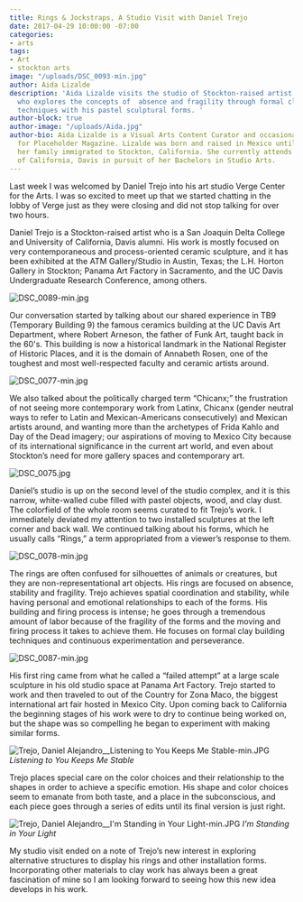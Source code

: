 ```yaml
---
title: Rings & Jockstraps, A Studio Visit with Daniel Trejo
date: 2017-04-29 10:00:00 -07:00
categories:
- arts
tags:
- Art
- stockton arts
image: "/uploads/DSC_0093-min.jpg"
author: Aida Lizalde
description: 'Aida Lizalde visits the studio of Stockton-raised artist Daniel Trejo,
  who explores the concepts of  absence and fragility through formal clay building
  techniques with his pastel sculptural forms. '
author-block: true
author-image: "/uploads/Aida.jpg"
author-bio: Aida Lizalde is a Visual Arts Content Curator and occasional contributor
  for Placeholder Magazine. Lizalde was born and raised in Mexico until age 15, when
  her family immigrated to Stockton, California. She currently attends the University
  of California, Davis in pursuit of her Bachelors in Studio Arts.
---
```


Last week I was welcomed by Daniel Trejo into his art studio  Verge Center for the Arts. I was so excited to meet up that we started chatting  in the lobby of Verge just as they were closing and did not stop talking for over two hours. 

Daniel Trejo is a Stockton-raised artist who is a San Joaquin Delta College and University of California, Davis alumni. His work is mostly focused on very contemporaneous and process-oriented ceramic sculpture, and it has been exhibited at the ATM Gallery/Studio in Austin, Texas;  the L.H. Horton Gallery in Stockton; Panama Art Factory in Sacramento, and the UC Davis Undergraduate Research Conference, among others.

![DSC_0089-min.jpg](/uploads/DSC_0089-min.jpg)


Our conversation started by talking about our shared experience in TB9 (Temporary Building 9) the famous ceramics building at the UC Davis Art Department, where Robert Arneson, the father of Funk Art, taught back in the 60's. This building is now a historical landmark in the National Register of Historic Places, and it is the domain of Annabeth Rosen, one of the toughest and most well-respected faculty and ceramic artists around.

![DSC_0077-min.jpg](/uploads/DSC_0077-min.jpg)

We also talked about the politically charged term “Chicanx;” the frustration of not seeing more contemporary work from Latinx, Chicanx (gender neutral ways to refer to Latin and Mexican-Americans consecutively) and Mexican artists around, and wanting more than the archetypes of Frida Kahlo and Day of the Dead imagery; our aspirations of moving to Mexico City because of its international significance in the current art world, and even about Stockton’s need for more gallery spaces and contemporary art. 

![DSC_0075.jpg](/uploads/DSC_0075.jpg)

Daniel’s studio is up on the second level of the studio complex, and it is this narrow, white-walled cube filled with pastel objects, wood, and clay dust. The colorfield of the whole room seems curated to fit Trejo’s work. I immediately deviated my attention to two installed sculptures at the left corner and back wall. We continued talking about his forms, which he usually calls “Rings,” a term appropriated from a viewer’s response to them. 

![DSC_0078-min.jpg](/uploads/DSC_0078-min.jpg)

The rings are often confused for silhouettes of animals or creatures, but they are non-representational art objects. His rings are focused on absence, stability and fragility. Trejo achieves spatial coordination and stability, while having personal and emotional relationships to each of the forms. His building and firing process is intense; he goes through a tremendous amount of labor because of the fragility of the forms and the moving and firing process it takes to achieve them. He focuses on formal clay building techniques and continuous experimentation and perseverance. 

![DSC_0087-min.jpg](/uploads/DSC_0087-min.jpg)

His first ring came from what he called a “failed attempt” at a large scale sculpture in his old studio space at Panama Art Factory. Trejo started to work and then traveled to out of the Country for Zona Maco, the biggest international art fair hosted in Mexico City. Upon coming back to California the beginning stages of his work were to dry to continue being worked on, but the shape was so compelling he began to experiment with making similar forms.  

![Trejo, Daniel Alejandro__Listening to You Keeps Me Stable-min.JPG](/uploads/Trejo,%20Daniel%20Alejandro__Listening%20to%20You%20Keeps%20Me%20Stable-min.JPG)
*Listening to You Keeps Me Stable*

Trejo places special care on the color choices and their relationship to the shapes in order to achieve a specific emotion. His shape and color choices seem to emanate from both taste, and a place in the subconscious, and each piece goes through a series of edits until its final version is just right.

![Trejo, Daniel Alejandro__I'm Standing in Your Light-min.JPG](/uploads/Trejo,%20Daniel%20Alejandro__I'm%20Standing%20in%20Your%20Light-min.JPG)
*I'm Standing in Your Light*

My studio visit ended on a note of Trejo’s new interest in exploring alternative structures to display his rings and other installation forms. Incorporating other materials to clay work has always been a great fascination of mine so I am looking forward to seeing how this new idea develops in his work.

